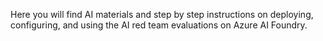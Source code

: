 Here you will find AI materials and step by step instructions on deploying, configuring, and using the AI red team evaluations on Azure AI Foundry. 